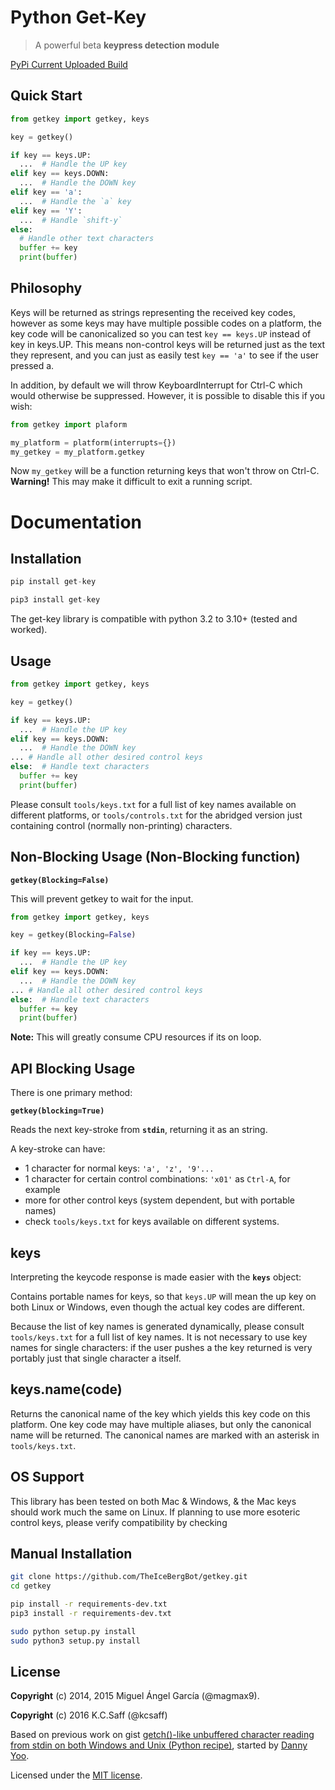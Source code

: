 # Python Get-Key
> A powerful beta __keypress detection module__

[PyPi Current Uploaded Build](https://pypi.org/project/get-key/)

## Quick Start

```python
from getkey import getkey, keys

key = getkey()

if key == keys.UP:
  ...  # Handle the UP key
elif key == keys.DOWN:
  ...  # Handle the DOWN key
elif key == 'a':
  ...  # Handle the `a` key
elif key == 'Y':
  ...  # Handle `shift-y`
else:
  # Handle other text characters
  buffer += key
  print(buffer)
  ```
  
## Philosophy
Keys will be returned as strings representing the received key codes, however as some keys may have multiple possible codes on a platform, the key code will be canonicalized so you can test ```key == keys.UP``` instead of key in keys.UP. This means non-control keys will be returned just as the text they represent, and you can just as easily test ```key == 'a'``` to see if the user pressed a.
>
In addition, by default we will throw KeyboardInterrupt for Ctrl-C which would otherwise be suppressed. However, it is possible to disable this if you wish:
```python
from getkey import plaform

my_platform = platform(interrupts={})
my_getkey = my_platform.getkey
```
Now ```my_getkey``` will be a function returning keys that won't throw on Ctrl-C. __Warning!__ This may make it difficult to exit a running script.

# Documentation

## Installation
```python
pip install get-key
```
```python
pip3 install get-key
```
The get-key library is compatible with python 3.2 to 3.10+ (tested and worked).
>
## Usage
```python
from getkey import getkey, keys

key = getkey()

if key == keys.UP:
  ...  # Handle the UP key
elif key == keys.DOWN:
  ...  # Handle the DOWN key
... # Handle all other desired control keys
else:  # Handle text characters
  buffer += key
  print(buffer)
```
Please consult ```tools/keys.txt``` for a full list of key names available on different platforms, or ```tools/controls.txt``` for the abridged version just containing control (normally non-printing) characters.
>
## Non-Blocking Usage (Non-Blocking function)
__```getkey(Blocking=False)```__
>
This will prevent getkey to wait for the input.
```python
from getkey import getkey, keys

key = getkey(Blocking=False)

if key == keys.UP:
  ...  # Handle the UP key
elif key == keys.DOWN:
  ...  # Handle the DOWN key
... # Handle all other desired control keys
else:  # Handle text characters
  buffer += key
  print(buffer)
```
__Note:__ This will greatly consume CPU resources if its on loop.

## API Blocking Usage
There is one primary method:
>
__```getkey(blocking=True)```__
>
Reads the next key-stroke from __```stdin```__, returning it as an string.
>
A key-stroke can have:
>
- 1 character for normal keys: ```'a', 'z', '9'...```
- 1 character for certain control combinations: ```'x01'``` as ```Ctrl-A```, for example
- more for other control keys (system dependent, but with portable names)
- check ```tools/keys.txt``` for keys available on different systems.
>
## keys
Interpreting the keycode response is made easier with the __```keys```__ object:
>
Contains portable names for keys, so that ```keys.UP``` will mean the up key on both Linux or Windows, even though the actual key codes are different.
>
Because the list of key names is generated dynamically, please consult ```tools/keys.txt``` for a full list of key names. It is not necessary to use key names for single characters: if the user pushes a the key returned is very portably just that single character a itself.
>
## keys.name(code)
Returns the canonical name of the key which yields this key code on this platform. One key code may have multiple aliases, but only the canonical name will be returned. The canonical names are marked with an asterisk in ```tools/keys.txt```.
>

## OS Support
This library has been tested on both Mac & Windows, & the Mac keys should work much the same on Linux. If planning to use more esoteric control keys, please verify compatibility by checking
>
## Manual Installation
```bash
git clone https://github.com/TheIceBergBot/getkey.git
cd getkey
```
```bash
pip install -r requirements-dev.txt
pip3 install -r requirements-dev.txt
```
```bash
sudo python setup.py install
sudo python3 setup.py install
```
## License
__Copyright__ (c) 2014, 2015 Miguel Ángel García (@magmax9).
>
__Copyright__ (c) 2016 K.C.Saff (@kcsaff)
>
Based on previous work on gist [getch()-like unbuffered character reading from stdin on both Windows and Unix (Python recipe)](http://code.activestate.com/recipes/134892/), started by [Danny Yoo](http://code.activestate.com/recipes/users/98032/).
>
Licensed under the [MIT license](http://opensource.org/licenses/MIT).


